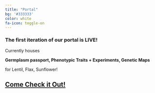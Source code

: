 ```yaml
---
title: "Portal"
bg: '#333333'
color: white
fa-icon: toggle-on
---
```


### The first iteration of our portal is LIVE!

Currently houses

**Germplasm passport, Phenotypic Traits + Experiments, Genetic Maps**

for Lentil, Flax, Sunflower!

## [Come Check it Out!](http://http://staging.divseekcanada.ca/)
